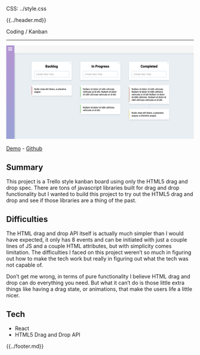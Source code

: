 CSS: ../style.css

{{../header.md}}

Coding / Kanban

---

![](kanban.png)

[Demo](https://kanban-proj.netlify.app/) - [Github](https://github.com/acekreations/kanban)

## Summary

This project is a Trello style kanban board using only the HTML5 drag and drop spec. There are tons of javascript libraries built for drag and drop functionality but I wanted to build this project to try out the HTML5 drag and drop and see if those libraries are a thing of the past.

## Difficulties

The HTML drag and drop API itself is actually much simpler than I would have expected, it only has 8 events and can be initiated with just a couple lines of JS and a couple HTML attributes, but with simplicity comes limitation. The difficulties I faced on this project weren’t so much in figuring out how to make the tech work but really in figuring out what the tech was not capable of.

Don’t get me wrong, in terms of pure functionality I believe HTML drag and drop can do everything you need. But what it can’t do is those little extra things like having a drag state, or animations, that make the users life a little nicer.

## Tech

- React
- HTML5 Drag and Drop API

{{../footer.md}}
